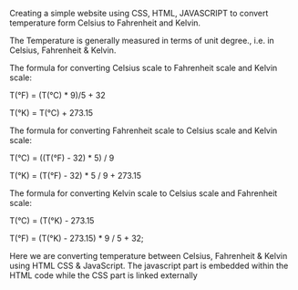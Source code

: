 Creating a simple website using CSS, HTML,
JAVASCRIPT to convert temperature form
Celsius to Fahrenheit and Kelvin.

 The Temperature is generally measured in terms of unit degree., i.e. in Celsius, Fahrenheit & Kelvin.

The formula for converting Celsius scale to Fahrenheit scale and Kelvin scale:

T(°F) = (T(°C) * 9)/5 + 32

T(°K) = T(°C) + 273.15

The formula for converting Fahrenheit scale to Celsius scale and Kelvin scale:

T(°C) = ((T(°F) - 32) * 5) / 9

T(°K) = (T(°F)  - 32) * 5 / 9 + 273.15

The formula for converting Kelvin scale to Celsius scale and Fahrenheit scale:

T(°C) = (T(°K) - 273.15

T(°F) = (T(°K) - 273.15) * 9 / 5 + 32;

 Here we are converting temperature between Celsius, Fahrenheit & Kelvin using HTML CSS & JavaScript.
 The javascript part is embedded within the HTML code
 while the CSS part is linked externally
